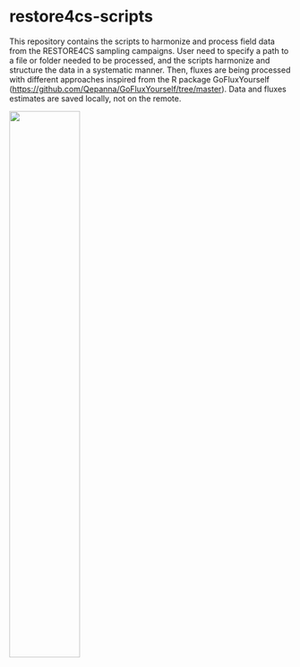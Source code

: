 # restore4cs-scripts
This repository contains the scripts to harmonize and process field data from the RESTORE4CS sampling campaigns.
User need to specify a path to a file or folder needed to be processed, and the scripts harmonize and structure the data in a systematic manner.
Then, fluxes are being processed with different approaches inspired from the R package GoFluxYourself (https://github.com/Qepanna/GoFluxYourself/tree/master).
Data and fluxes estimates are saved locally, not on the remote.

<img src="https://github.com/camilleminaudo/restore4cs-scripts/blob/main/RESTORE4Cs_LOGO_DEF.jpg" width=50% height=50%>
